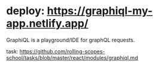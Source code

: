 # deploy: https://graphiql-my-app.netlify.app/

GraphiQL is a playground/IDE for graphQL requests.

task: https://github.com/rolling-scopes-school/tasks/blob/master/react/modules/graphiql.md
